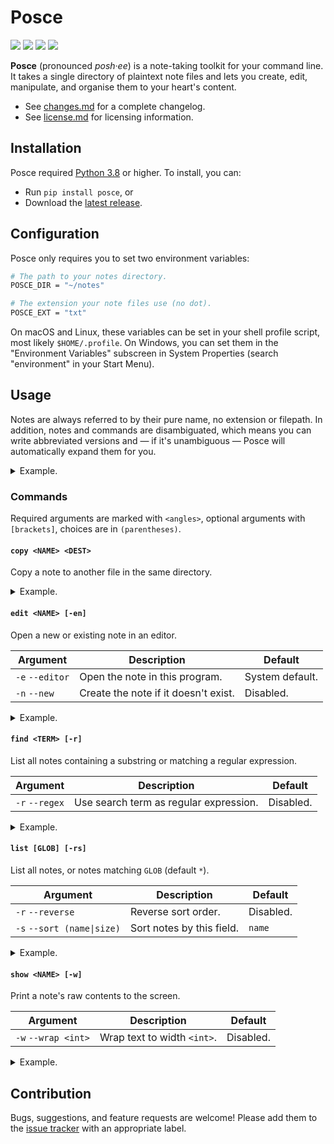 Posce
=====

[![](https://img.shields.io/pypi/pyversions/posce)][py]
[![](https://img.shields.io/pypi/v/posce)][pp]
[![](https://img.shields.io/github/issues/posce/posce)][is]
[![](https://img.shields.io/badge/license-bsd--3-brightgreen)][li]

**Posce** (pronounced *posh·ee*) is a note-taking toolkit for your command line. It takes a single directory of plaintext note files and lets you create, edit, manipulate, and organise them to your heart's content.

- See [changes.md][ch] for a complete changelog.
- See [license.md][li] for licensing information.

Installation
------------

Posce required [Python 3.8][py] or higher. To install, you can:

- Run `pip install posce`, or
- Download the [latest release][re].

Configuration
-------------

Posce only requires you to set two environment variables:

~~~bash
# The path to your notes directory.
POSCE_DIR = "~/notes"

# The extension your note files use (no dot).
POSCE_EXT = "txt"
~~~

On macOS and Linux, these variables can be set in your shell profile script, most likely `$HOME/.profile`. On Windows, you can set them in the "Environment Variables" subscreen in System Properties (search "environment" in your Start Menu).

Usage
-----

Notes are always referred to by their pure name, no extension or filepath. In addition, notes and commands are disambiguated, which means you can write abbreviated versions and — if it's unambiguous — Posce will automatically expand them for you.

<details><summary>Example.</summary>

If you have a directory that looks like this:

~~~text
- ~/notes
    - josh.txt
    - sam.txt
    - toby.txt
~~~

Then your notes will look like this:

~~~bash
$ posce list
josh
sam
toby

$ posce show j
"Toby, come quick, Sam's getting his ass kicked by a girl!"
~~~

And you can abbreviate commands like this:

~~~bash
$ posce l
josh
sam
toby

$ posce s j
"Toby, come quick, Sam's getting his ass kicked by a girl!"
~~~

I recommend aliasing `posce` to `p` for maximum brevity.

</details>

### Commands

Required arguments are marked with `<angles>`, optional arguments with `[brackets]`, choices are in `(parentheses)`.

#### `copy <NAME> <DEST>`

Copy a note to another file in the same directory.

<details><summary>Example.</summary>

~~~bash
$ posce copy ed larry
# Copy "ed.txt" to "larry.txt".
~~~

</details>

#### `edit <NAME> [-en]`

Open a new or existing note in an editor.

| Argument        | Description                          | Default         |
| --------------- | ------------------------------------ | --------------- |
| `-e` `--editor` | Open the note in this program.       | System default. |
| `-n` `--new`    | Create the note if it doesn't exist. | Disabled.       |

<details><summary>Example.</summary>

~~~bash
$ posce edit toby
# Open "toby.txt" in your default editor.

$ posce edit leo -e notepad -n
# Create "leo.txt" and open it in Notepad.
~~~

</details>

#### `find <TERM> [-r]`

List all notes containing a substring or matching a regular expression.

| Argument       | Description                            | Default   |
| -------------- | -------------------------------------- | --------- |
| `-r` `--regex` | Use search term as regular expression. | Disabled. |

<details><summary>Example.</summary>

~~~bash
$ posce find "jackass"
josh
toby

$ posce find "It's on page \d{1,3}!" -r
claudia
~~~

</details>

#### `list [GLOB] [-rs]`

List all notes, or notes matching `GLOB` (default `*`).

| Argument                   | Description               | Default   |
| -------------------------- | ------------------------- | --------- |
| `-r` `--reverse`           | Reverse sort order.       | Disabled. |
| `-s` `--sort (name\|size)` | Sort notes by this field. | `name`    |

<details><summary>Example.</summary>

~~~bash
$ posce list
charlie
claudia
josh
sam
toby

$ posce list c* -r -s name
claudia
charlie
~~~

</details>

#### `show <NAME> [-w]`

Print a note's raw contents to the screen.

| Argument            | Description                 | Default   |
| ------------------- | --------------------------- | --------- |
| `-w` `--wrap <int>` | Wrap text to width `<int>`. | Disabled. |

<details><summary>Example.</summary>

~~~bash
$ posce show claudia
"I had woot canal!"

$ posce show sam -w 40
"Over three and a half centuries ago,
linked by faith and bound by a common
desire for liberty, a small band of
pilgrims sought out a place in the New
World where they could worship according
to their own beliefs... and solve
crimes."
~~~

</details>

Contribution
------------

Bugs, suggestions, and feature requests are welcome! Please add them to the [issue tracker][is] with an appropriate label.

[ch]: https://github.com/posce/posce/blob/master/changes.md
[is]: https://github.com/posce/posce/issues
[li]: https://github.com/posce/posce/blob/master/license.md
[re]: https://github.com/posce/posce/releases/latest
[pp]: https://pypi.org/project/posce/
[py]: https://python.org
